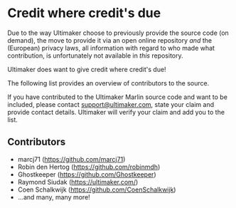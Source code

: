 # Credit where credit's due
Due to the way Ultimaker choose to previously provide the source code (on demand), the move to provide it via an open online repository _and_ the (European) privacy laws, all information with regard to who made what contribution, is unfortunately not available in _this_ repository.

Ultimaker does want to give credit where credit's due!

The following list provides an overview of contributors to the source.

If you have contributed to the Ultimaker Marlin source code and want to be included, please contact support@ultimaker.com, state your claim and provide contact details. Ultimaker will verify your claim and add you to the list.

## Contributors
* marcj71 (https://github.com/marcj71)
* Robin den Hertog (https://github.com/robinmdh)
* Ghostkeeper (https://github.com/Ghostkeeper)
* Raymond Siudak (https://ultimaker.com/)
* Coen Schalkwijk (https://github.com/CoenSchalkwijk) 
* ...and many, many more!
